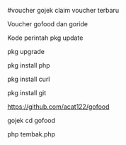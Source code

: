 #voucher gojek claim voucher
terbaru

Voucher gofood dan goride

Kode perintah pkg update

pkg upgrade

pkg install php

pkg install curl

pkg install git

https://github.com/acat122/gofood

gojek cd gofood

php tembak.php


